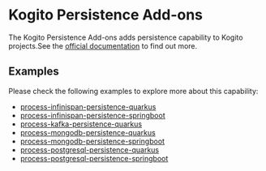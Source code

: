 # Kogito Persistence Add-ons

The Kogito Persistence Add-ons adds persistence capability to Kogito projects.See 
the [official documentation](https://docs.jboss.org/kogito/release/latest/html_single/#con-persistence_kogito-developing-process-services)
to find out more.

## Examples

Please check the following examples to explore more about this capability:

- [process-infinispan-persistence-quarkus](https://github.com/kiegroup/kogito-examples/tree/stable/process-infinispan-persistence-quarkus)
- [process-infinispan-persistence-springboot](https://github.com/kiegroup/kogito-examples/tree/stable/process-infinispan-persistence-springboot)
- [process-kafka-persistence-quarkus](https://github.com/kiegroup/kogito-examples/tree/stable/process-kafka-persistence-quarkus)
- [process-mongodb-persistence-quarkus](https://github.com/kiegroup/kogito-examples/tree/stable/process-mongodb-persistence-quarkus)
- [process-mongodb-persistence-springboot](https://github.com/kiegroup/kogito-examples/tree/stable/process-mongodb-persistence-springboot)
- [process-postgresql-persistence-quarkus](https://github.com/kiegroup/kogito-examples/tree/stable/process-postgresql-persistence-quarkus)
- [process-postgresql-persistence-springboot](https://github.com/kiegroup/kogito-examples/tree/stable/process-postgresql-persistence-springboot)

<!-- TODO: add filesystem/JDBC docs https://issues.redhat.com/browse/KOGITO-5563 -->
